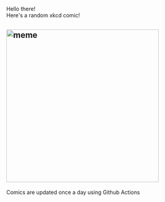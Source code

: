 Hello there! <br>Here's a random xkcd comic!<br>
## <img src="https://imgs.xkcd.com/comics/plutonium.png" alt="meme" width="400"/><br>
Comics are updated once a day using Github Actions